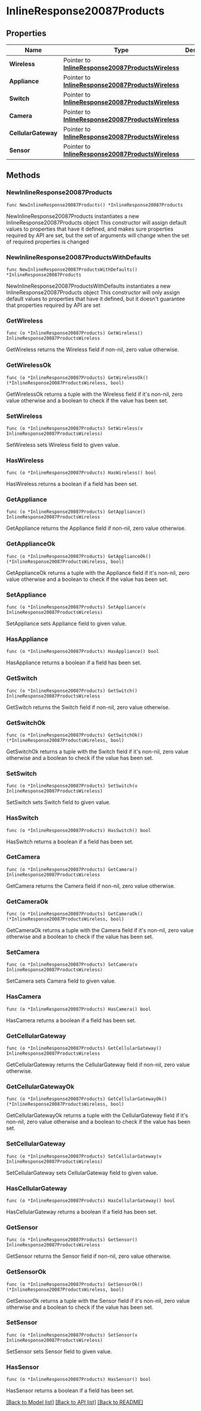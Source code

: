 # InlineResponse20087Products

## Properties

Name | Type | Description | Notes
------------ | ------------- | ------------- | -------------
**Wireless** | Pointer to [**InlineResponse20087ProductsWireless**](InlineResponse20087ProductsWireless.md) |  | [optional] 
**Appliance** | Pointer to [**InlineResponse20087ProductsWireless**](InlineResponse20087ProductsWireless.md) |  | [optional] 
**Switch** | Pointer to [**InlineResponse20087ProductsWireless**](InlineResponse20087ProductsWireless.md) |  | [optional] 
**Camera** | Pointer to [**InlineResponse20087ProductsWireless**](InlineResponse20087ProductsWireless.md) |  | [optional] 
**CellularGateway** | Pointer to [**InlineResponse20087ProductsWireless**](InlineResponse20087ProductsWireless.md) |  | [optional] 
**Sensor** | Pointer to [**InlineResponse20087ProductsWireless**](InlineResponse20087ProductsWireless.md) |  | [optional] 

## Methods

### NewInlineResponse20087Products

`func NewInlineResponse20087Products() *InlineResponse20087Products`

NewInlineResponse20087Products instantiates a new InlineResponse20087Products object
This constructor will assign default values to properties that have it defined,
and makes sure properties required by API are set, but the set of arguments
will change when the set of required properties is changed

### NewInlineResponse20087ProductsWithDefaults

`func NewInlineResponse20087ProductsWithDefaults() *InlineResponse20087Products`

NewInlineResponse20087ProductsWithDefaults instantiates a new InlineResponse20087Products object
This constructor will only assign default values to properties that have it defined,
but it doesn't guarantee that properties required by API are set

### GetWireless

`func (o *InlineResponse20087Products) GetWireless() InlineResponse20087ProductsWireless`

GetWireless returns the Wireless field if non-nil, zero value otherwise.

### GetWirelessOk

`func (o *InlineResponse20087Products) GetWirelessOk() (*InlineResponse20087ProductsWireless, bool)`

GetWirelessOk returns a tuple with the Wireless field if it's non-nil, zero value otherwise
and a boolean to check if the value has been set.

### SetWireless

`func (o *InlineResponse20087Products) SetWireless(v InlineResponse20087ProductsWireless)`

SetWireless sets Wireless field to given value.

### HasWireless

`func (o *InlineResponse20087Products) HasWireless() bool`

HasWireless returns a boolean if a field has been set.

### GetAppliance

`func (o *InlineResponse20087Products) GetAppliance() InlineResponse20087ProductsWireless`

GetAppliance returns the Appliance field if non-nil, zero value otherwise.

### GetApplianceOk

`func (o *InlineResponse20087Products) GetApplianceOk() (*InlineResponse20087ProductsWireless, bool)`

GetApplianceOk returns a tuple with the Appliance field if it's non-nil, zero value otherwise
and a boolean to check if the value has been set.

### SetAppliance

`func (o *InlineResponse20087Products) SetAppliance(v InlineResponse20087ProductsWireless)`

SetAppliance sets Appliance field to given value.

### HasAppliance

`func (o *InlineResponse20087Products) HasAppliance() bool`

HasAppliance returns a boolean if a field has been set.

### GetSwitch

`func (o *InlineResponse20087Products) GetSwitch() InlineResponse20087ProductsWireless`

GetSwitch returns the Switch field if non-nil, zero value otherwise.

### GetSwitchOk

`func (o *InlineResponse20087Products) GetSwitchOk() (*InlineResponse20087ProductsWireless, bool)`

GetSwitchOk returns a tuple with the Switch field if it's non-nil, zero value otherwise
and a boolean to check if the value has been set.

### SetSwitch

`func (o *InlineResponse20087Products) SetSwitch(v InlineResponse20087ProductsWireless)`

SetSwitch sets Switch field to given value.

### HasSwitch

`func (o *InlineResponse20087Products) HasSwitch() bool`

HasSwitch returns a boolean if a field has been set.

### GetCamera

`func (o *InlineResponse20087Products) GetCamera() InlineResponse20087ProductsWireless`

GetCamera returns the Camera field if non-nil, zero value otherwise.

### GetCameraOk

`func (o *InlineResponse20087Products) GetCameraOk() (*InlineResponse20087ProductsWireless, bool)`

GetCameraOk returns a tuple with the Camera field if it's non-nil, zero value otherwise
and a boolean to check if the value has been set.

### SetCamera

`func (o *InlineResponse20087Products) SetCamera(v InlineResponse20087ProductsWireless)`

SetCamera sets Camera field to given value.

### HasCamera

`func (o *InlineResponse20087Products) HasCamera() bool`

HasCamera returns a boolean if a field has been set.

### GetCellularGateway

`func (o *InlineResponse20087Products) GetCellularGateway() InlineResponse20087ProductsWireless`

GetCellularGateway returns the CellularGateway field if non-nil, zero value otherwise.

### GetCellularGatewayOk

`func (o *InlineResponse20087Products) GetCellularGatewayOk() (*InlineResponse20087ProductsWireless, bool)`

GetCellularGatewayOk returns a tuple with the CellularGateway field if it's non-nil, zero value otherwise
and a boolean to check if the value has been set.

### SetCellularGateway

`func (o *InlineResponse20087Products) SetCellularGateway(v InlineResponse20087ProductsWireless)`

SetCellularGateway sets CellularGateway field to given value.

### HasCellularGateway

`func (o *InlineResponse20087Products) HasCellularGateway() bool`

HasCellularGateway returns a boolean if a field has been set.

### GetSensor

`func (o *InlineResponse20087Products) GetSensor() InlineResponse20087ProductsWireless`

GetSensor returns the Sensor field if non-nil, zero value otherwise.

### GetSensorOk

`func (o *InlineResponse20087Products) GetSensorOk() (*InlineResponse20087ProductsWireless, bool)`

GetSensorOk returns a tuple with the Sensor field if it's non-nil, zero value otherwise
and a boolean to check if the value has been set.

### SetSensor

`func (o *InlineResponse20087Products) SetSensor(v InlineResponse20087ProductsWireless)`

SetSensor sets Sensor field to given value.

### HasSensor

`func (o *InlineResponse20087Products) HasSensor() bool`

HasSensor returns a boolean if a field has been set.


[[Back to Model list]](../README.md#documentation-for-models) [[Back to API list]](../README.md#documentation-for-api-endpoints) [[Back to README]](../README.md)


